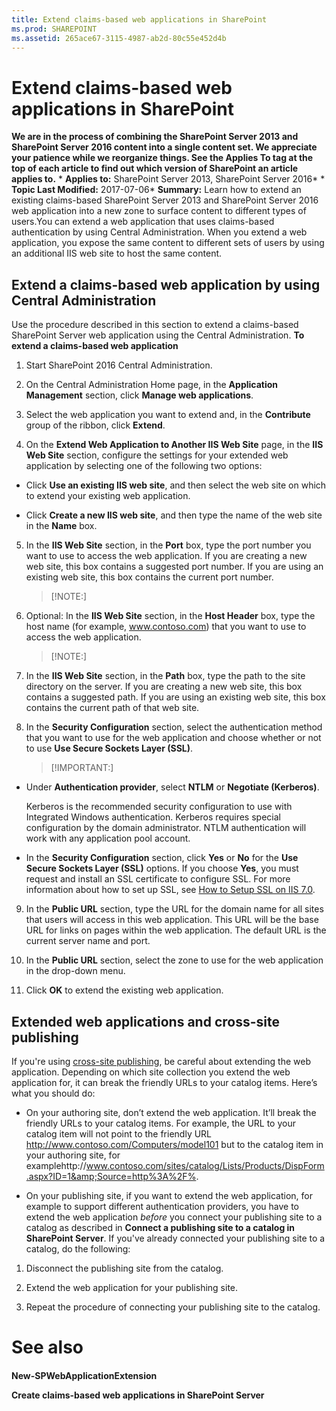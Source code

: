 ```yaml
---
title: Extend claims-based web applications in SharePoint
ms.prod: SHAREPOINT
ms.assetid: 265ace67-3115-4987-ab2d-80c55e452d4b
---
```



# Extend claims-based web applications in SharePoint
 **We are in the process of combining the SharePoint Server 2013 and SharePoint Server 2016 content into a single content set. We appreciate your patience while we reorganize things. See the Applies To tag at the top of each article to find out which version of SharePoint an article applies to.** * **Applies to:** SharePoint Server 2013, SharePoint Server 2016*  * **Topic Last Modified:** 2017-07-06* **Summary:** Learn how to extend an existing claims-based SharePoint Server 2013 and SharePoint Server 2016 web application into a new zone to surface content to different types of users.You can extend a web application that uses claims-based authentication by using Central Administration. When you extend a web application, you expose the same content to different sets of users by using an additional IIS web site to host the same content.
## Extend a claims-based web application by using Central Administration

Use the procedure described in this section to extend a claims-based SharePoint Server web application using the Central Administration. **To extend a claims-based web application**
1. Start SharePoint 2016 Central Administration.
    
  
2. On the Central Administration Home page, in the **Application Management** section, click **Manage web applications**.
    
  
3. Select the web application you want to extend and, in the **Contribute** group of the ribbon, click **Extend**.
    
  
4. On the **Extend Web Application to Another IIS Web Site** page, in the **IIS Web Site** section, configure the settings for your extended web application by selecting one of the following two options:
    
  - Click **Use an existing IIS web site**, and then select the web site on which to extend your existing web application.
    
  
  - Click **Create a new IIS web site**, and then type the name of the web site in the **Name** box.
    
  
5. In the **IIS Web Site** section, in the **Port** box, type the port number you want to use to access the web application. If you are creating a new web site, this box contains a suggested port number. If you are using an existing web site, this box contains the current port number.
    
    > [!NOTE:]
      
6. Optional: In the **IIS Web Site** section, in the **Host Header** box, type the host name (for example, www.contoso.com) that you want to use to access the web application.
    
    > [!NOTE:]
      
7. In the **IIS Web Site** section, in the **Path** box, type the path to the site directory on the server. If you are creating a new web site, this box contains a suggested path. If you are using an existing web site, this box contains the current path of that web site.
    
  
8. In the **Security Configuration** section, select the authentication method that you want to use for the web application and choose whether or not to use **Use Secure Sockets Layer (SSL)**.
    
    > [!IMPORTANT:]
      

  - Under **Authentication provider**, select **NTLM** or **Negotiate (Kerberos)**.
    
    Kerberos is the recommended security configuration to use with Integrated Windows authentication. Kerberos requires special configuration by the domain administrator. NTLM authentication will work with any application pool account.
    
  
  - In the **Security Configuration** section, click **Yes** or **No** for the **Use Secure Sockets Layer (SSL)** options. If you choose **Yes**, you must request and install an SSL certificate to configure SSL. For more information about how to set up SSL, see [How to Setup SSL on IIS 7.0](https://go.microsoft.com/fwlink/p/?LinkId=187887).
    
  
9. In the **Public URL** section, type the URL for the domain name for all sites that users will access in this web application. This URL will be the base URL for links on pages within the web application. The default URL is the current server name and port.
    
  
10. In the **Public URL** section, select the zone to use for the web application in the drop-down menu.
    
  
11. Click **OK** to extend the existing web application.
    
  

## Extended web applications and cross-site publishing

If you're using  [cross-site publishing](html/overview-of-cross-site-publishing-in-sharepoint-server.md), be careful about extending the web application. Depending on which site collection you extend the web application for, it can break the friendly URLs to your catalog items. Here’s what you should do:
  
    
    

- On your authoring site, don’t extend the web application. It’ll break the friendly URLs to your catalog items. For example, the URL to your catalog item will not point to the friendly URL http://www.contoso.com/Computers/model101 but to the catalog item in your authoring site, for examplehttp://www.contoso.com/sites/catalog/Lists/Products/DispForm.aspx?ID=1&amp;Source=http%3A%2F%. 
    
  
- On your publishing site, if you want to extend the web application, for example to support different authentication providers, you have to extend the web application  *before*  you connect your publishing site to a catalog as described in **Connect a publishing site to a catalog in SharePoint Server**. If you've already connected your publishing site to a catalog, do the following:
    
1. Disconnect the publishing site from the catalog.
    
  
2. Extend the web application for your publishing site.
    
  
3. Repeat the procedure of connecting your publishing site to the catalog.
    
  

# See also

#### 

 **New-SPWebApplicationExtension**
  
    
    
 **Create claims-based web applications in SharePoint Server**
  
    
    

  
    
    

